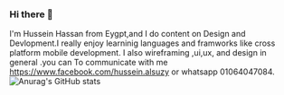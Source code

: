 ### Hi there 👋

I'm Hussein Hassan from Eygpt,and I do content on Design and Devlopment.I really enjoy learninig languages and framworks like cross platform mobile development.
I also wireframing ,ui,ux, and design in general .you can To communicate with me https://www.facebook.com/hussein.alsuzy or whatsapp 01064047084.
![Anurag's GitHub stats](https://github-readme-stats.vercel.app/api?HusseinAlswasy=anuraghazra&theme=dark&show_icons=true)
